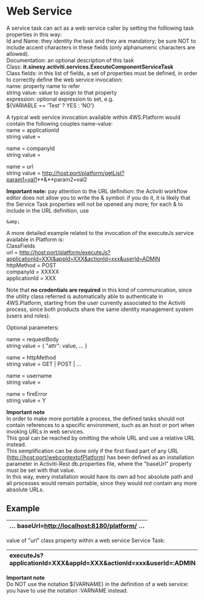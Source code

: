 # Web Service

A service task can act as a web service caller by setting the folllowing task properties in this way:  
Id and Name: they identity the task and they are mandatory; be sure NOT to include accent characters in these fields \(only alphanumeric characters are allowed\).  
Documentation: an optional description of this task  
Class: **it.sinesy.activiti.services.ExecuteComponentServiceTask**  
Class fields: in this list of fields, a set of properties must be defined, in order to correctly define the web service invocation:  
name: property name to refer  
string value: value to assign to that property  
expression: optional expression to set, e.g.  
${VARIABLE == ’Test’ ? YES : ’NO’}

A typical web service invocation available within 4WS.Platform would contain the following couples name-value:  
name = applicationId  
string value =

name = companyId  
string value =

name = url  
string value = [http://host:port/platform/getList?param1=val1](http://host:port/platform/getList?param1=val1)**&**param2=val2

**Important note:** pay attention to the URL definition: the Activiti workflow editor does not allow you to write the & symbol: if you do it, it is likely that the Service Task properties will not be opened any more; for each & to include in the URL definition, use

```text
&amp;
```

A more detailed example related to the invocation of the executeJs service available in Platform is:  
ClassFields  
url = [http://host:port/platform/executeJs?applicationId=XXX&appId=XXX&actionId=xxx&userId=ADMIN](http://host:port/platform/executeJs?applicationId=XXX&amp;appId=XXX&amp;actionId=xxx&amp;userId=ADMIN)  
httpMethod = POST  
companyId = XXXXX  
applicationId = XXX

Note that **no credentials are required** in this kind of communication, since the utility class referred is automatically able to authenticate in 4WS.Platform, starting from the user currently associated to the Activiti process, since both products share the same identity management system \(users and roles\).

Optional parameters:

name = requestBody  
string value = { "attr": value, … }

name = httpMethod  
string value = GET \| POST \| …

name = username  
string value =

name = fireError  
string value = Y

**Important note**  
In order to make more portable a process, the defined tasks should not contain references to a specific environment, such as an host or port when invoking URLs in web services.  
This goal can be reached by omitting the whole URL and use a relative URL instead.  
This semplification can be done only if the first fixed part of any URL \([http://host:port/webcontextofPlatform](http://host:port/webcontextofPlatform)\) has been defined as an installation parameter in Activiti-Rest db.properties file, where the "baseUrl" property must be set with that value.  
In this way, every installation would have its own ad hoc absolute path and all processes would remain portable, since they would not contain any more absolute URLs.

## Example

| … baseUrl=[http://localhost:8180/platform/](http://localhost:8180/platform/) … |
| :--- |


value of "url" class property within a web service Service Task:

| executeJs?applicationId=XXX&appId=XXX&actionId=xxx&userId=:ADMIN |
| :--- |


**Important note**  
Do NOT use the notation ${VARNAME} in the definition of a web service: you have to use the notation :VARNAME instead.

